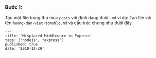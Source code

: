 ### Bước 1:
Tạo một file trong thư mục `posts` với định dạng đuôi `.md`
ví dụ: Tạo file với tên `huong-dan-viet-tomoblo.md` và cấu trúc chung như dưới đây
```
---
title: 'Misplaced Middleware in Express'
tags: ["nodejs", "express"]
published: true
date: '2018-12-29'
---
```
